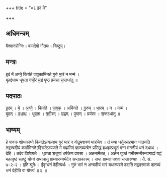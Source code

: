 +++
title = "०६ इदं मे"

+++
## अधिमन्त्रम्
वैश्वानरोग्निः। वामदेवो गौतमः। त्रिष्टुप्।

## मन्त्रः
इ॒दं मे॑ अग्ने॒ किय॑ते पाव॒कामि॑नते गु॒रुं भा॒रं न मन्म॑ ।  
बृ॒हद्द॑धाथ धृष॒ता ग॑भी॒रं य॒ह्वं पृ॒ष्ठं प्रय॑सा स॒प्तधा॑तु ॥

## पदपाठः
इ॒दम् । मे॒ । अ॒ग्ने॒ । किय॑ते । पा॒व॒क॒ । अमि॑नते । गु॒रुम् । भा॒रम् । न । मन्म॑ ।  
बृ॒हत् । द॒धा॒थ॒ । धृ॒ष॒ता । ग॒भी॒रम् । य॒ह्वम् । पृ॒ष्ठम् । प्रय॑सा । स॒प्तऽधा॑तु ॥

## भाष्यम्
हे पावक शोधकाग्ने कियतेऽत्यल्पाय गुरं भारं न वोढुमशक्यं भारमिव । तं यथा धर्तुमसहमानः पातयति तद्वत्त्वदीयं कर्मामिनतेऽहिंसतेऽत्यजते मे मह्यमिदं ज्ञातव्यत्वेन प्रसिद्धं बृअह्त्प्रभूतं मन्म मननीयं धनं दधाथ । देहि । तदेव विशेष्यते । धृशता शत्रूणां धर्षकेण प्रयसा । अन्ननामैतत् । अन्नेन युक्तं गभीरमन्यैरनवगाह्यं यह्वं महत्पृष्ठं स्प्रष्टुं योग्यं सप्तधातु ग्राम्यारण्यभेदेन सप्तप्रकारम् । सप्त ग्राम्याः पशवः सप्तारण्याः । तै. सं. ७-२-२ । इति श्रुतेः । ईदृग्धनं देहीत्यर्थः । गुरुं भारं न अन्यदीयं भारं यथान्यस्मै ददाति तद्वदस्माकं दातव्यं धनं देहीति वा योज्यं ॥ ६ ॥